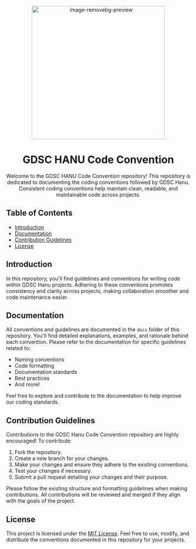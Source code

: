 <p align="center">
  <img width="364" alt="image-removebg-preview" src="https://user-images.githubusercontent.com/71859025/202481056-0d41c8bb-48e4-455f-9a82-f4ddbc4e50a1.png">
</p>
<h1 align="center">GDSC HANU Code Convention</h1>

<p align="center">
  Welcome to the GDSC HANU Code Convention repository! This repository is dedicated to documenting the coding conventions followed by GDSC Hanu. Consistent coding conventions help maintain clean, readable, and maintainable code across projects.
</p> 

## Table of Contents

- [Introduction](#introduction)
- [Documentation](#documentation)
- [Contribution Guidelines](#contribution-guidelines)
- [License](#license)

## Introduction

In this repository, you'll find guidelines and conventions for writing code within GDSC Hanu projects. Adhering to these conventions promotes consistency and clarity across projects, making collaboration smoother and code maintenance easier.

## Documentation

All conventions and guidelines are documented in the `docs` folder of this repository. You'll find detailed explanations, examples, and rationale behind each convention. Please refer to the documentation for specific guidelines related to:

- Naming conventions
- Code formatting
- Documentation standards
- Best practices
- And more!

Feel free to explore and contribute to the documentation to help improve our coding standards.

## Contribution Guidelines

Contributions to the GDSC Hanu Code Convention repository are highly encouraged! To contribute:

1. Fork the repository.
2. Create a new branch for your changes.
3. Make your changes and ensure they adhere to the existing conventions.
4. Test your changes if necessary.
5. Submit a pull request detailing your changes and their purpose.

Please follow the existing structure and formatting guidelines when making contributions. All contributions will be reviewed and merged if they align with the goals of the project.

## License

This project is licensed under the [MIT License](LICENSE). Feel free to use, modify, and distribute the conventions documented in this repository for your projects.
